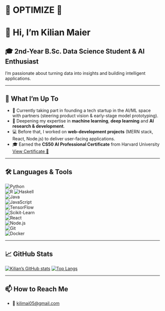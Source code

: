 # 🚀 OPTIMIZE 🚀

# 👋 Hi, I’m Kilian Maier

## 🎓 2nd-Year B.Sc. Data Science Student & AI Enthusiast

I’m passionate about turning data into insights and building intelligent applications.

---

## 🚀 What I’m Up To
- 🤝 Currently taking part in founding a tech startup in the AI/ML space with partners (steering product vision & early-stage model prototyping).  
- 🌱 Deepening my expertise in **machine learning**, **deep learning** and **AI research & development**.  
- 💻 Before that, I worked on **web-development projects** (MERN stack, React, Node.js) to deliver user-facing applications.  
- 🎓 Earned the **CS50 AI Professional Certificate** from Harvard University  
  [View Certificate 📜](https://certificates.cs50.io/ea251566-31c3-4642-ad81-4deb4ce5ac55.pdf?size=letter)

---

## 🛠️ Languages & Tools  
![Python](https://img.shields.io/badge/-Python-3776AB?logo=python&logoColor=white)  
![R](https://img.shields.io/badge/-R-276DC3?logo=r&logoColor=white)
![Haskell](https://img.shields.io/badge/-Haskell-5e5086?logo=haskell&logoColor=white)  
![Java](https://img.shields.io/badge/-Java-007396?logo=java&logoColor=white)  
![JavaScript](https://img.shields.io/badge/-JavaScript-F7DF1E?logo=javascript&logoColor=black)  
![TensorFlow](https://img.shields.io/badge/-TensorFlow-FF6F00?logo=tensorflow&logoColor=white)  
![Scikit-Learn](https://img.shields.io/badge/-Scikit--Learn-F7931E?logo=scikit-learn&logoColor=white)  
![React](https://img.shields.io/badge/-React-61DAFB?logo=react&logoColor=black)  
![Node.js](https://img.shields.io/badge/-Node.js-339933?logo=node.js&logoColor=white)  
![Git](https://img.shields.io/badge/-Git-F05032?logo=git&logoColor=white)  
![Docker](https://img.shields.io/badge/-Docker-2496ED?logo=docker&logoColor=white)

---

## 📈 GitHub Stats  
[![Kilian’s GitHub stats](https://github-readme-stats.vercel.app/api?username=Kr00x&show_icons=true&theme=tokyonight)](https://github.com/Kr00x)
[![Top Langs](https://github-readme-stats.vercel.app/api/top-langs/?username=Kr00x&layout=compact&theme=tokyonight)](https://github.com/Kr00x)

---

## 📫 How to Reach Me  
- 📧 kilimai05@gmail.com  

